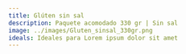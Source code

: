 ```yaml
---
title: Glúten sin sal
description: Paquete acomodado 330 gr | Sin sal
image: ../images/Gluten_sinsal_330gr.png
ideals: Ideales para Lorem ipsum dolor sit amet
---
```

